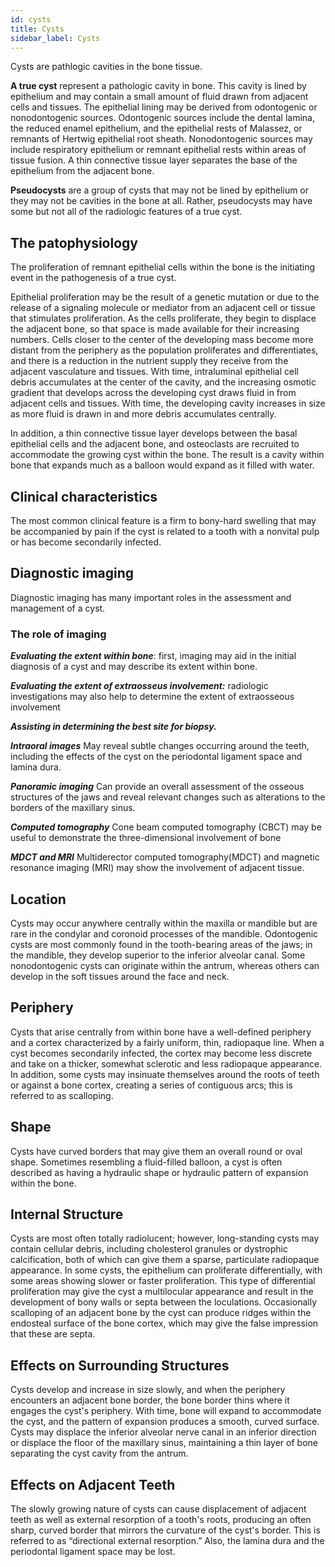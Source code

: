 ```yaml
---
id: cysts
title: Cysts
sidebar_label: Cysts
---
```


Cysts are pathlogic cavities in the bone tissue.

**A true cyst** represent a pathologic cavity in bone. This cavity is lined by epithelium and may contain a small amount of fluid drawn from adjacent cells and tissues. 
The epithelial lining  may be derived from odontogenic or nonodontogenic sources.
Odontogenic sources include the dental lamina, the reduced enamel epithelium, and the epithelial rests of Malassez, or remnants of Hertwig epithelial root sheath.
Nonodontogenic sources may include respiratory epithelium or remnant epithelial rests within areas of tissue fusion. 
A thin connective tissue layer separates the base of the epithelium from the adjacent bone. 

**Pseudocysts** are a group of cysts that may not be lined by epithelium or they may not be cavities in the bone at all. Rather, pseudocysts may have some but not all of the radiologic features of a true cyst.

## The patophysiology

The proliferation of remnant epithelial cells within the bone is the initiating event in the pathogenesis of a true cyst.

Epithelial proliferation may be the result of a genetic mutation or due to the release of a signaling molecule or mediator from an adjacent cell or tissue that stimulates proliferation. As the cells proliferate, they begin to displace the adjacent bone, so that space is made
available for their increasing numbers. Cells closer to the center of the developing mass become more distant from the periphery as the population proliferates and differentiates, and there is a reduction in the nutrient supply they receive from the adjacent vasculature and tissues. With time, intraluminal epithelial cell debris accumulates at the center of the cavity, and the increasing osmotic gradient that develops across the developing cyst draws fluid in from adjacent cells and tissues. With time, the developing cavity increases in size as more fluid is drawn in and more debris accumulates centrally. 

In addition, a thin connective tissue layer develops between the basal epithelial cells and the adjacent bone, and osteoclasts are recruited to accommodate the growing cyst within the bone. The result is a cavity within bone that expands much as a balloon would expand as it filled with water.

## Clinical characteristics

The most common clinical feature is a firm to bony-hard swelling that may be accompanied by pain if the cyst is related to a tooth with a nonvital pulp or has become secondarily infected.

## Diagnostic imaging

Diagnostic imaging has many important roles in the assessment and management of a cyst. 

### The role of imaging

***Evaluating the extent within bone***: first, imaging may aid in the initial diagnosis of a cyst and may describe its extent within bone.

***Evaluating the extent of extraosseus involvement:*** radiologic investigations may also help to determine the extent of extraosseous involvement

***Assisting  in determining the best site for biopsy.***

***Intraoral images***
May reveal subtle changes occurring around the teeth, including the effects of the cyst on the periodontal ligament space and lamina dura. 

***Panoramic imaging***
Can provide an overall assessment of the osseous structures of the jaws and reveal relevant changes such as alterations to the borders of the maxillary sinus.

***Computed tomography***
Cone beam computed tomography (CBCT)  may be useful to demonstrate the three-dimensional involvement of bone

***MDCT and MRI***
Multiderector computed tomography(MDCT) and magnetic resonance imaging (MRI) may show the involvement of adjacent tissue.

## Location

Cysts may occur anywhere centrally within the maxilla or mandible but are rare in the condylar and coronoid processes of the mandible. 
Odontogenic cysts are most commonly found in the tooth-bearing areas of the jaws; in the mandible, they develop superior to the inferior alveolar canal. Some nonodontogenic cysts can originate within the antrum, whereas others can develop in the soft tissues around the face and neck.

## Periphery

Cysts that arise centrally from within bone have a well-defined periphery and a cortex characterized by a fairly uniform, thin, radiopaque line. When a cyst becomes secondarily infected, the cortex may become less discrete and take on a thicker, somewhat sclerotic and less radiopaque appearance. In addition, some cysts may insinuate themselves around the roots of teeth or against a bone cortex, creating a series of contiguous arcs; this is referred to as scalloping.

## Shape

Cysts have curved borders that may give them an overall round or oval shape. Sometimes resembling a fluid-filled balloon, a cyst is often described as having a hydraulic shape or hydraulic pattern of expansion within the bone.

## Internal Structure

Cysts are most often totally radiolucent; however, long-standing cysts may contain cellular debris, including cholesterol granules or dystrophic calcification, both of which can give them a sparse, particulate radiopaque appearance. In some cysts, the epithelium can proliferate differentially, with some areas showing slower or faster proliferation. This type of differential proliferation may give the cyst a multilocular appearance and result in the development of bony walls or septa between the loculations.
Occasionally scalloping of an adjacent bone by the cyst can produce ridges within the endosteal surface of the bone cortex, which may give the false impression that these are septa.

## Effects on Surrounding Structures

Cysts develop and increase in size slowly, and when the periphery encounters an adjacent bone border, the bone border thins where it engages the cyst's periphery.
With time, bone will expand to accommodate the cyst, and the pattern of expansion produces a smooth, curved surface. Cysts may displace the inferior alveolar nerve canal in an inferior direction or displace the floor of the maxillary sinus, maintaining a thin layer of bone separating the cyst cavity from the antrum.

## Effects on Adjacent Teeth

The slowly growing nature of cysts can cause displacement of adjacent teeth as well as external resorption of a tooth's roots, producing an often sharp, curved border that mirrors the curvature of the cyst's border. This is referred to as “directional external resorption.” Also, the lamina dura and the periodontal ligament space may be lost.
